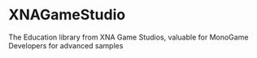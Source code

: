 # XNAGameStudio
The Education library from XNA Game Studios, valuable for MonoGame Developers for advanced samples
